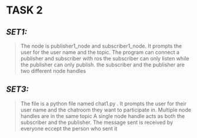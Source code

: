 # **TASK 2**


## *SET1:*

>The node is publisher1_node and subscriber1_node.
>It prompts the user for the user name and the topic. 
>The program can connect a publisher and subscriber with ros 
>the subscriber can only listen while the publisher can only publish.
>the subscriber and the publisher are two different node handles

## *SET3:*

>The file is a python file named chat1.py .
>It prompts the user for their user name and the chatroom they want to participate in.
>Multiple node handles are in the same topic
>A single node handle acts as both the subscriber and the publisher.
>The message sent is received by everyone eccept the person who sent it
